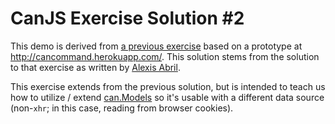 # CanJS Exercise Solution #2

This demo is derived from [a previous exercise](https://github.com/zedd45/canjs_commander_exercise/) based on a prototype at http://cancommand.herokuapp.com/. This solution stems from the solution to that exercise as written by [Alexis Abril](https://github.com/alexisabril).

This exercise extends from the previous solution, but is intended to teach us how to utilize / extend [can.Models](http://canjs.com/docs/can.Model.html) so it's usable with a different data source (non-`xhr`; in this case, reading from browser cookies).
